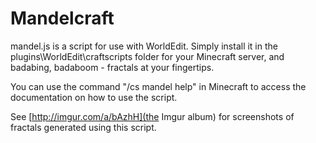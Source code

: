 Mandelcraft
===========

mandel.js is a script for use with WorldEdit.  Simply install it in the plugins\WorldEdit\craftscripts folder for your Minecraft server, and badabing, badaboom - fractals at your fingertips.

You can use the command "/cs mandel help" in Minecraft to access the documentation on how to use the script.

See [http://imgur.com/a/bAzhH](the Imgur album) for screenshots of fractals generated using this script.
